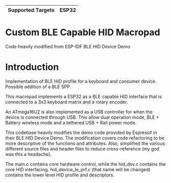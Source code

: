 | Supported Targets | ESP32 |
| ----------------- | ----- |

# Custom BLE Capable HID Macropad
Code heavily modified from ESP-IDF BLE HID Device Demo

Introduction
========================
Implementation of BLE HID profile for a keyboard and consumer device. Possible addition of a BLE SPP. 

This macropad implements a ESP32 as a BLE capable HID interface that is connected to a 3x3 keyboard matrix and a rotary encoder. 

An ATmega16U2 is also implemented as a USB controller for when the device is connected through USB. This allow dual operation mode, BLE + Battery wireless mode and a tethered USB + Rail power mode.

This codebase heavily modifies the demo code provided by Espressif in their BLE HID Device Demo. The modification covers code refactoring to be more descriptive of the functions and attributes. Also, simplified the various different source files and header files to reduce cross-reference (my god was this a headache).

The main.c contains core hardware control, while the hid_dev.c contains the core HID interfacing. hid_device_le_prf.c (that name will be changed) contains the lower level HID profile and descriptors.